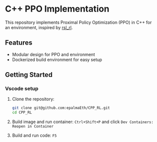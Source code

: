 # C++ PPO Implementation

This repository implements Proximal Policy Optimization (PPO) in C++ for an environment, inspired by [rsl_rl](https://github.com/leggedrobotics/rsl_rl).

## Features
- Modular design for PPO and environment
- Dockerized build environment for easy setup

## Getting Started

### Vscode setup

1. Clone the repository:
   ```bash
   git clone git@github.com:epalmaEth/CPP_RL.git
   cd CPP_RL
   ```
2. Build image and run container: `Ctrl+Shift+P` and click `Dev Containers: Reopen in Container`

3. Build and run code: `F5`